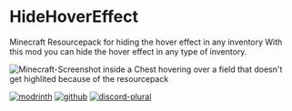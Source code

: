 # HideHoverEffect
Minecraft Resourcepack for hiding the hover effect in any inventory
With this mod you can hide the hover effect in any type of inventory.

![Minecraft-Screenshot inside a Chest hovering over a field that doesn't get highlited because of the resourcepack](https://tin.actually-needs-more.tech/65nd9IZMb.png)


[![modrinth](https://cdn.jsdelivr.net/npm/@intergrav/devins-badges@3/assets/cozy/available/modrinth_64h.png)](https://modrinth.com/resourcepack/hidehovereffect)
[![github](https://cdn.jsdelivr.net/npm/@intergrav/devins-badges@3/assets/cozy/available/github_64h.png)](https://github.com/itsmetin/hidehovereffect)
[![discord-plural](https://cdn.jsdelivr.net/npm/@intergrav/devins-badges@3/assets/cozy/social/discord-plural_64h.png)](https://discord.gg/HR53mNCSsD)
